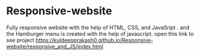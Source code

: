 # Responsive-website
Fully responsive website with the help of HTML, CSS, and JavaSript . and the Hamburger menu is created with the help of javascript.
open this link to see project
https://kuldeepprakash0.github.io/Responsive-website/responsive_and_JS/index.html
